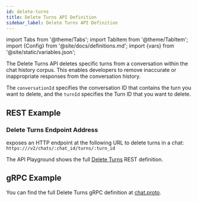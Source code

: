```yaml
---
id: delete-turns
title: Delete Turns API Definition
sidebar_label: Delete Turns API Definition
---
```


import Tabs from '@theme/Tabs';
import TabItem from '@theme/TabItem';
import {Config} from '@site/docs/definitions.md';
import {vars} from '@site/static/variables.json';

The Delete Turns API deletes specific turns from a conversation within the 
chat history corpus. This enables developers to remove inaccurate or 
inappropriate responses from the conversation history. 

The `conversationId` specifies the conversation ID that contains the turn 
you want to delete, and the `turnId` specifies the Turn ID that you want to 
delete.

## REST Example

### Delete Turns Endpoint Address

<Config v="names.product"/> exposes an HTTP endpoint at the following URL
to delete turns in a chat:
<code>https://<Config v="domains.rest.indexing"/>/v2/chats/:chat_id/turns/:turn_id</code>

The API Playground shows the full [Delete Turns](/docs/rest-api/delete-chat-turn) REST definition.

## gRPC Example

You can find the full Delete Turns gRPC definition at [chat.proto](https://github.com/vectara/protos/blob/main/chat.proto).